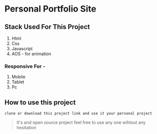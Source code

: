 # Personal Portfolio Site

## Stack Used For This Project

1. Html
2. Css
3. Javascript
4. AOS - for animation

### Responsive For -

1. Mobile
2. Tablet
3. Pc

## How to use this project

` clone or download this project link and use it your personal project `

> It's and open source project feel free to use any one wihtout any hesitation 




